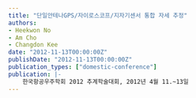 ```yaml
---
title: "단일안테나GPS/자이로스코프/지자기센서 통합 자세 추정"
authors:
- Heekwon No
- Am Cho
- Changdon Kee
date: "2012-11-13T00:00:00Z"
publishDate: "2012-11-13T00:00:00Z"
publication_types: ["domestic-conference"]
publication: |-
    한국항공우주학회 2012 추계학술대회, 2012년 4월 11.~13일
---
```

